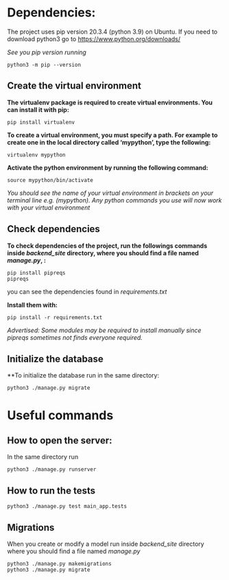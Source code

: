 # Dependencies:
The project uses pip version 20.3.4 (python 3.9) on Ubuntu. If you need to download python3 go to https://www.python.org/downloads/

*See you pip version running*

    python3 -m pip --version

## Create the virtual environment

**The virtualenv package is required to create virtual environments. You can install it with pip:**

    pip install virtualenv

**To create a virtual environment, you must specify a path. For example to create one in the local directory called ‘mypython’, type the following:**

    virtualenv mypython

**Activate the python environment by running the following command:**

    source mypython/bin/activate

*You should see the name of your virtual environment in brackets on your terminal line e.g. (mypython).
Any python commands you use will now work with your virtual environment*

## Check dependencies
**To check dependencies of the project, run the followings commands inside *backend_site* directory, where you should find a file named *manage.py*, :** 

    pip install pipreqs 
    pipreqs 

you can see the dependencies found in *requirements.txt*    

**Install them with:**  

    pip install -r requirements.txt

*Advertised: Some modules may be required to install manually since pipreqs sometimes not finds everyone required.*

## Initialize the database
**To initialize the database run in the same directory:

    python3 ./manage.py migrate


# Useful commands
## How to open the server:

In the same directory run

    python3 ./manage.py runserver

## How to run the tests

    python3 ./manage.py test main_app.tests

## Migrations
When you create or modify a model run inside *backend_site* directory where you should find a file named *manage.py*

    python3 ./manage.py makemigrations
    python3 ./manage.py migrate


